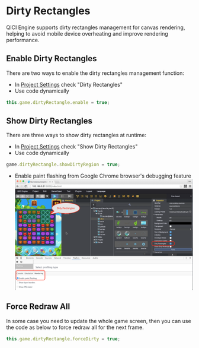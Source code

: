 # Dirty Rectangles

QICI Engine supports dirty rectangles management for canvas rendering, helping to avoid mobile device overheating and improve rendering performance.

## Enable Dirty Rectangles
There are two ways to enable the dirty rectangles management function:  
* In [Project Settings](../Settings/README.md) check "Dirty Rectangles" 
* Use code dynamically
````javascript
this.game.dirtyRectangle.enable = true;
````

## Show Dirty Rectangles 
There are three ways to show dirty rectangles at runtime:
* In [Project Settings](../Settings/README.md) check "Show Dirty Rectangles" 
* Use code dynamically
````javascript
game.dirtyRectangle.showDirtyRegion = true;
````
* Enable paint flashing from Google Chrome browser's debugging feature  
![](images/dirtyrectangles.png)  

## Force Redraw All
In some case you need to update the whole game screen, then you can use the code as below to force redraw all for the next frame.   
````javascript
this.game.dirtyRectangle.forceDirty = true;
````
